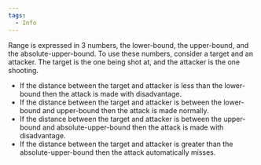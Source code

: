 ```yaml
---
tags:
  - Info
---
```

Range is expressed in 3 numbers, the lower-bound, the upper-bound, and the absolute-upper-bound. To use these numbers, consider a target and an attacker. The target is the one being shot at, and the attacker is the one shooting.
* If the distance between the target and attacker is less than the lower-bound then the attack is made with disadvantage.
* If the distance between the target and attacker is between the lower-bound and upper-bound then the attack is made normally.
* If the distance between the target and attacker is between the upper-bound and absolute-upper-bound then the attack is made with disadvantage.
* If the distance between the target and attacker is greater than the absolute-upper-bound then the attack automatically misses.
